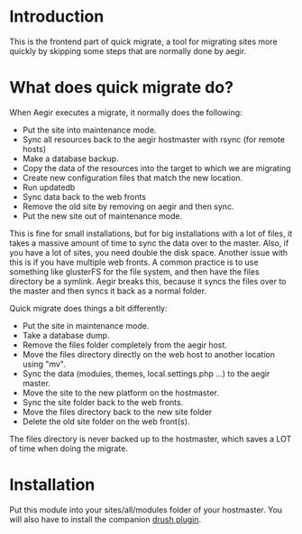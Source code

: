 # Introduction
This is the frontend part of quick migrate, a tool for migrating sites more quickly by skipping some steps that are normally done by aegir.

# What does quick migrate do?
When Aegir executes a migrate, it normally does the following:

* Put the site into maintenance mode.
* Sync all resources back to the aegir hostmaster with rsync (for remote hosts)
* Make a database backup.
* Copy the data of the resources into the target to which we are migrating
* Create new configuration files that match the new location.
* Run updatedb
* Sync data back to the web fronts
* Remove the old site by removing on aegir and then sync.
* Put the new site out of maintenance mode.

This is fine for small installations, but for big installations with a lot of files, it takes a massive amount of time to sync the data over to the master.
Also, if you have a lot of sites, you need double the disk space. Another issue with this is if you have multiple web fronts. A common practice is to use
something like glusterFS for the file system, and then have the files directory be a symlink. Aegir breaks this, because it syncs the files over to the master
and then syncs it back as a normal folder.

Quick migrate does things a bit differently:

* Put the site in maintenance mode.
* Take a database dump.
* Remove the files folder completely from the aegir host.
* Move the files directory directly on the web host to another location using "mv".
* Sync the data (modules, themes, local.settings.php ...) to the aegir master.
* Move the site to the new platform on the hostmaster.
* Sync the site folder back to the web fronts.
* Move the files directory back to the new site folder
* Delete the old site folder on the web front(s).

The files directory is never backed up to the hostmaster, which saves a LOT of time when doing the migrate.

# Installation
Put this module into your sites/all/modules folder of your hostmaster. You will also have to install the companion [drush plugin](http://github.com/nodeone/drush-quickmigrate).

